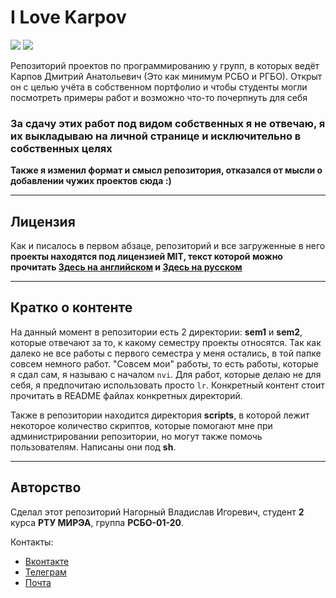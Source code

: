 # I Love Karpov

<a href="./LICENSE.md"><img src="https://img.shields.io/badge/license-MIT-blue.svg"></a>
<img src="https://img.shields.io/badge/projects:-16-black.svg">

Репозиторий проектов по программированию у групп, в которых ведёт Карпов Дмитрий Анатольевич (Это как минимум РСБО и РГБО). Открыт он с целью учёта в собственном портфолио и чтобы студенты могли посмотреть примеры работ и возможно что-то почерпнуть для себя

### **За сдачу этих работ под видом собственных я не отвечаю, я их выкладываю на личной странице и исключительно в собственных целях**
**Также я изменил формат и смысл репозитория, отказался от мысли о добавлении чужих проектов сюда :)**

---

## Лицензия

Как и писалось в первом абзаце, репозиторий и все загруженные в него **проекты находятся под лицензией MIT, текст которой можно прочитать [Здесь на английском](./LICENSE.md) и [Здесь на русском](./LICENSE_RU.md)**

---

## Кратко о контенте

На данный момент в репозитории есть 2 директории: **sem1** и **sem2**, которые отвечают за то, к какому семестру проекты относятся. Так как далеко не все работы с первого семестра у меня остались, в той папке совсем немного работ. "Совсем мои" работы, то есть работы, которые я сдал сам, я называю с началом `nvi`. Для работ, которые делаю не для себя, я предпочитаю использовать просто `lr`. Конкретный контент стоит прочитать в README файлах конкретных директорий.

Также в репозитории находится директория **scripts**, в которой лежит некоторое количество скриптов, которые помогают мне при администрировании репозитории, но могут также помочь пользователям. Написаны они под **sh**.

---

## Авторство

Сделал этот репозиторий Нагорный Владислав Игоревич, студент **2** курса **РТУ МИРЭА**, группа **РСБО-01-20**.

Контакты:
- [Вконтакте](https://vk.com/uslashvlad)
- [Телеграм](https://t.me/uslashvlad)
- [Почта](mailto:idroidservv@gmail.com)
